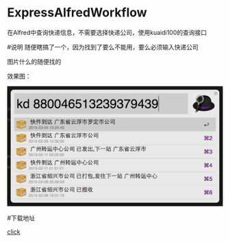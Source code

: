 # ExpressAlfredWorkflow
在Alfred中查询快递信息，不需要选择快递公司，使用kuaidi100的查询接口

#说明
随便瞎搞了一个，因为找到了要么不能用，要么必须输入快递公司


图片什么的随便找的


效果图：


![img](./example.png)

#下载地址

[click]("https://raw.githubusercontent.com/justdark/ExpressAlfredWorkflow/master/express.alfredworkflow")